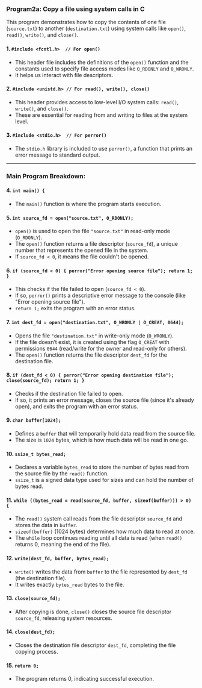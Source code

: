 ### Program2a: Copy a file using system calls in C

This program demonstrates how to copy the contents of one file (`source.txt`) to another (`destination.txt`) using system calls like `open()`, `read()`, `write()`, and `close()`.

#### 1. `#include <fcntl.h>  // For open()`
- This header file includes the definitions of the `open()` function and the constants used to specify file access modes like `O_RDONLY` and `O_WRONLY`. 
- It helps us interact with file descriptors.

#### 2. `#include <unistd.h> // For read(), write(), close()`
- This header provides access to low-level I/O system calls: `read()`, `write()`, and `close()`. 
- These are essential for reading from and writing to files at the system level.

#### 3. `#include <stdio.h>  // For perror()`
- The `stdio.h` library is included to use `perror()`, a function that prints an error message to standard output.

---

### Main Program Breakdown:

#### 4. `int main() {`
- The `main()` function is where the program starts execution.

#### 5. `int source_fd = open("source.txt", O_RDONLY);`
- `open()` is used to open the file `"source.txt"` in read-only mode (`O_RDONLY`).
- The `open()` function returns a file descriptor (`source_fd`), a unique number that represents the opened file in the system.
- If `source_fd < 0`, it means the file couldn't be opened.

#### 6. `if (source_fd < 0) { perror("Error opening source file"); return 1; }`
- This checks if the file failed to open (`source_fd < 0`).
- If so, `perror()` prints a descriptive error message to the console (like "Error opening source file").
- `return 1;` exits the program with an error status.

#### 7. `int dest_fd = open("destination.txt", O_WRONLY | O_CREAT, 0644);`
- Opens the file `"destination.txt"` in write-only mode (`O_WRONLY`).
- If the file doesn’t exist, it is created using the flag `O_CREAT` with permissions `0644` (read/write for the owner and read-only for others).
- The `open()` function returns the file descriptor `dest_fd` for the destination file.

#### 8. `if (dest_fd < 0) { perror("Error opening destination file"); close(source_fd); return 1; }`
- Checks if the destination file failed to open. 
- If so, it prints an error message, closes the source file (since it's already open), and exits the program with an error status.

#### 9. `char buffer[1024];`
- Defines a `buffer` that will temporarily hold data read from the source file.
- The size is `1024` bytes, which is how much data will be read in one go.

#### 10. `ssize_t bytes_read;`
- Declares a variable `bytes_read` to store the number of bytes read from the source file by the `read()` function.
- `ssize_t` is a signed data type used for sizes and can hold the number of bytes read.

#### 11. `while ((bytes_read = read(source_fd, buffer, sizeof(buffer))) > 0) {`
- The `read()` system call reads from the file descriptor `source_fd` and stores the data in `buffer`.
- `sizeof(buffer)` (1024 bytes) determines how much data to read at once.
- The `while` loop continues reading until all data is read (when `read()` returns 0, meaning the end of the file).

#### 12. `write(dest_fd, buffer, bytes_read);`
- `write()` writes the data from `buffer` to the file represented by `dest_fd` (the destination file).
- It writes exactly `bytes_read` bytes to the file.

#### 13. `close(source_fd);`
- After copying is done, `close()` closes the source file descriptor `source_fd`, releasing system resources.

#### 14. `close(dest_fd);`
- Closes the destination file descriptor `dest_fd`, completing the file copying process.

#### 15. `return 0;`
- The program returns 0, indicating successful execution.
